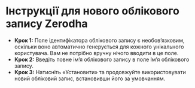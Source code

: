 # **Інструкції для нового облікового запису Zerodha**
- **Крок 1:** Поле ідентифікатора облікового запису є необов’язковим, оскільки воно автоматично генерується для кожного унікального користувача. Вам не потрібно вручну нічого вводити в це поле.
- **Крок 2:** Введіть повне ім’я облікового запису в поле Ім’я облікового запису.
- **Крок 3:** Натисніть «Установити» та продовжуйте використовувати новий обліковий запис, встановивши його за умовчанням.